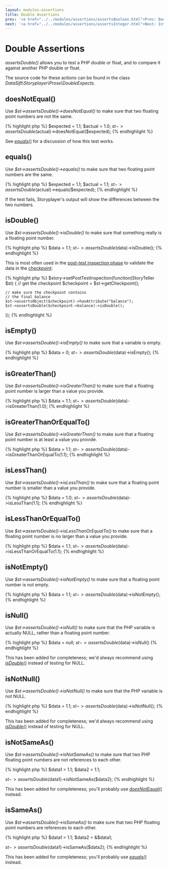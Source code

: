 ```yaml
---
layout: modules-assertions
title: Double Assertions
prev: '<a href="../../modules/assertions/assertsBoolean.html">Prev: Boolean Assertions</a>'
next: '<a href="../../modules/assertions/assertsInteger.html">Next: Integer Assertions</a>'
---
```


# Double Assertions

_assertsDouble()_ allows you to test a PHP double or float, and to compare it against another PHP double or float.

The source code for these actions can be found in the class _DataSift\Storyplayer\Prose\DoubleExpects_.

## doesNotEqual()

Use _$st->assertsDouble()->doesNotEqual()_ to make sure that two floating point numbers are not the same.

{% highlight php %}
$expected = 1.1;
$actual   = 1.0;
$st->assertsDouble($actual)->doesNotEqual($expected);
{% endhighlight %}

See _[equals()](#equals)_ for a discussion of how this test works.

## equals()

Use _$st->assertsDouble()->equals()_ to make sure that two floating point numbers are the same.

{% highlight php %}
$expected = 1.1;
$actual   = 1.1;
$st->assertsDouble($actual)->equals($expected);
{% endhighlight %}

If the test fails, Storyplayer's output will show the differences between the two numbers.

## isDouble()

Use _$st->assertsDouble()->isDouble()_ to make sure that something really is a floating point number.

{% highlight php %}
$data = 1.1;
$st->assertsDouble($data)->isDouble();
{% endhighlight %}

This is most often used in the [post-test inspection phase](../../stories/post-test-inspection.html) to validate the data in the [checkpoint](../../stories/the-checkpoint.html):

{% highlight php %}
$story->setPostTestInspection(function(StoryTeller $st) {
    // get the checkpoint
    $checkpoint = $st->getCheckpoint();

    // make sure the checkpoint contains
    // the final balance
    $st->assertsObject($checkpoint)->hasAttribute("balance");
    $st->assertsDouble($checkpoint->balance)->isDouble();
});
{% endhighlight %}

## isEmpty()

Use _$st->assertsDouble()->isEmpty()_ to make sure that a variable is empty.

{% highlight php %}
$data = 0;
$st->assertsDouble($data)->isEmpty();
{% endhighlight %}

## isGreaterThan()

Use _$st->assertsDouble()->isGreaterThan()_ to make sure that a floating point number is larger than a value you provide.

{% highlight php %}
$data = 1.1;
$st->assertsDouble($data)->isGreaterThan(1.0);
{% endhighlight %}

## isGreaterThanOrEqualTo()

Use _$st->assertsDouble()->isGreaterThan()_ to make sure that a floating point number is at least a value you provide.

{% highlight php %}
$data = 1.1;
$st->assertsDouble($data)->isGreaterThanOrEqualTo(1.1);
{% endhighlight %}

## isLessThan()

Use _$st->assertsDouble()->isLessThan()_ to make sure that a floating point number is smaller than a value you provide.

{% highlight php %}
$data = 1.0;
$st->assertsDouble($data)->isLessThan(1.1);
{% endhighlight %}

## isLessThanOrEqualTo()

Use _$st->assertsDouble()->isLessThanOrEqualTo()_ to make sure that a floating point number is no larger than a value you provide.

{% highlight php %}
$data = 1.1;
$st->assertsDouble($data)->isLessThanOrEqualTo(1.1);
{% endhighlight %}

## isNotEmpty()

Use _$st->assertsDouble()->isNotEmpty()_ to make sure that a floating point number is not empty.

{% highlight php %}
$data = 1.1;
$st->assertsDouble($data)->isNotEmpty();
{% endhighlight %}

## isNull()

Use _$st->assertsDouble()->isNull()_ to make sure that the PHP variable is actually NULL, rather than a floating point number.

{% highlight php %}
$data = null;
$st->assertsDouble($data)->isNull()
{% endhighlight %}

This has been added for completeness; we'd always recommend using _[isDouble()](#isdouble)_ instead of testing for NULL.

## isNotNull()

Use _$st->assertsDouble()->isNotNull()_ to make sure that the PHP variable is not NULL.

{% highlight php %}
$data = 1.1;
$st->assertsDouble($data)->isNotNull();
{% endhighlight %}

This has been added for completeness; we'd always recommend using _[isDouble()](#isdouble)_ instead of testing for NULL.

## isNotSameAs()

Use _$st->assertsDouble()->isNotSameAs()_ to make sure that two PHP floating point numbers are not references to each other.

{% highlight php %}
$data1 = 1.1;
$data2 = 1.1;

$st->assertsDouble($data1)->isNotSameAs($data2);
{% endhighlight %}

This has been added for completeness; you'll probably use _[doesNotEqual()](#doesnotequal)_ instead.

## isSameAs()

Use _$st->assertsDouble()->isSameAs()_ to make sure that two PHP floating point numbers are references to each other.

{% highlight php %}
$data1 = 1.1;
$data2 = &$data1;

$st->assertsDouble($data1)->isSameAs($data2);
{% endhighlight %}

This has been added for completeness; you'll probably use _[equals()](#equals)_ instead.
